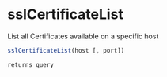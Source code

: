 # sslCertificateList

List all Certificates available on a specific host

```javascript
sslCertificateList(host [, port])
```

```javascript
returns query
```

